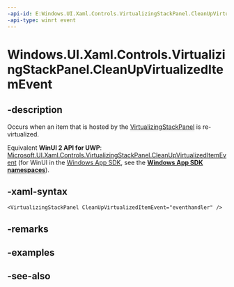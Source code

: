 ```yaml
---
-api-id: E:Windows.UI.Xaml.Controls.VirtualizingStackPanel.CleanUpVirtualizedItemEvent
-api-type: winrt event
---
```


<!-- Event syntax
public event Windows.UI.Xaml.Controls.CleanUpVirtualizedItemEventHandler CleanUpVirtualizedItemEvent
-->

# Windows.UI.Xaml.Controls.VirtualizingStackPanel.CleanUpVirtualizedItemEvent

## -description
Occurs when an item that is hosted by the [VirtualizingStackPanel](virtualizingstackpanel.md) is re-virtualized.

Equivalent **WinUI 2 API for UWP**: [Microsoft.UI.Xaml.Controls.VirtualizingStackPanel.CleanUpVirtualizedItemEvent](/windows/winui/api/microsoft.ui.xaml.controls.virtualizingstackpanel.cleanupvirtualizeditemevent) (for WinUI in the [Windows App SDK](/windows/apps/windows-app-sdk/), see the **[Windows App SDK namespaces](/windows/windows-app-sdk/api/winrt/)**).

## -xaml-syntax
```xaml
<VirtualizingStackPanel CleanUpVirtualizedItemEvent="eventhandler" />
```


## -remarks

## -examples

## -see-also
